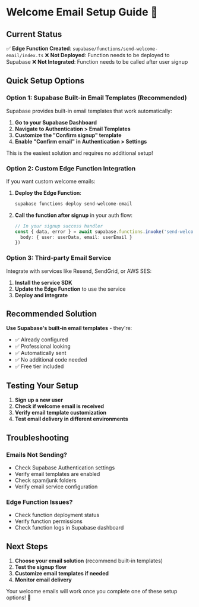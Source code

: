 # Welcome Email Setup Guide 📧

## Current Status
✅ **Edge Function Created**: `supabase/functions/send-welcome-email/index.ts`
❌ **Not Deployed**: Function needs to be deployed to Supabase
❌ **Not Integrated**: Function needs to be called after user signup

## Quick Setup Options

### Option 1: Supabase Built-in Email Templates (Recommended)
Supabase provides built-in email templates that work automatically:

1. **Go to your Supabase Dashboard**
2. **Navigate to Authentication > Email Templates**
3. **Customize the "Confirm signup" template**
4. **Enable "Confirm email" in Authentication > Settings**

This is the easiest solution and requires no additional setup!

### Option 2: Custom Edge Function Integration
If you want custom welcome emails:

1. **Deploy the Edge Function**:
   ```bash
   supabase functions deploy send-welcome-email
   ```

2. **Call the function after signup** in your auth flow:
   ```typescript
   // In your signup success handler
   const { data, error } = await supabase.functions.invoke('send-welcome-email', {
     body: { user: userData, email: userEmail }
   })
   ```

### Option 3: Third-party Email Service
Integrate with services like Resend, SendGrid, or AWS SES:

1. **Install the service SDK**
2. **Update the Edge Function** to use the service
3. **Deploy and integrate**

## Recommended Solution

**Use Supabase's built-in email templates** - they're:
- ✅ Already configured
- ✅ Professional looking
- ✅ Automatically sent
- ✅ No additional code needed
- ✅ Free tier included

## Testing Your Setup

1. **Sign up a new user**
2. **Check if welcome email is received**
3. **Verify email template customization**
4. **Test email delivery in different environments**

## Troubleshooting

### Emails Not Sending?
- Check Supabase Authentication settings
- Verify email templates are enabled
- Check spam/junk folders
- Verify email service configuration

### Edge Function Issues?
- Check function deployment status
- Verify function permissions
- Check function logs in Supabase dashboard

## Next Steps

1. **Choose your email solution** (recommend built-in templates)
2. **Test the signup flow**
3. **Customize email templates if needed**
4. **Monitor email delivery**

Your welcome emails will work once you complete one of these setup options! 🎉
